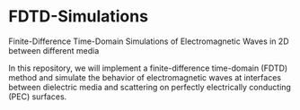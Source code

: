 # FDTD-Simulations
Finite-Difference Time-Domain Simulations of Electromagnetic Waves in 2D between different media

In this repository, we will implement a finite-difference time-domain (FDTD) method and simulate the behavior of electromagnetic waves at interfaces between dielectric media and scattering on perfectly electrically conducting (PEC) surfaces.
